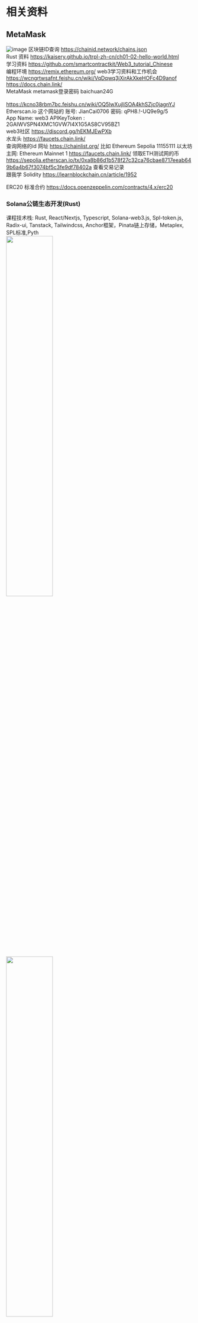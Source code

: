 # 相关资料
## MetaMask
![image](岗位转型路线规划图_副本.jpg)
区块链ID查询 https://chainid.network/chains.json <br>
Rust 资料 https://kaisery.github.io/trpl-zh-cn/ch01-02-hello-world.html  <br>
学习资料 https://github.com/smartcontractkit/Web3_tutorial_Chinese  
编程环境 https://remix.ethereum.org/
web3学习资料和工作机会 https://wcngrtwsafnt.feishu.cn/wiki/VqDqwq3jXirAkXkeHOFc4D9anof  <br>
https://docs.chain.link/   <br>
MetaMask  metamask登录密码 baichuan24G  <br>
 <br> https://kcno38rbm7bc.feishu.cn/wiki/OQ5lwXujliSOA4khSZjc0jagnYJ<br>
 Etherscan.io 这个网站的 账号: JianCai0706 密码: qPH8.!-UQ9e9g/5  <br>
 App Name: web3  APIKeyToken : 2GAIWVSPN4XMC1GVW7I4X1G5AS8CV95BZ1 <br>
  web3社区 https://discord.gg/hEKMJEwPXb <br>
 水龙头 https://faucets.chain.link/<br>
 查询网络的id 网址 https://chainlist.org/ 比如 Ethereum Sepolia 11155111  以太坊主网: Ethereum Mainnet 1
 https://faucets.chain.link/ 领取ETH测试网的币 <br>
 https://sepolia.etherscan.io/tx/0xa8b86d1b578f27c32ca76cbae8717eeab649b6a4b67f3074bf5c3fe9df78402a 查看交易记录 <br>
 跟我学 Solidity https://learnblockchain.cn/article/1952<br>

 ERC20 标准合约 https://docs.openzeppelin.com/contracts/4.x/erc20 <br>
### Solana公链生态开发(Rust)
课程技术栈: Rust, React/Nextjs, Typescript, Solana-web3.js, Spl-token.js, Radix-ui, Tanstack, Tailwindcss,
Anchor框架，Pinata链上存储，Metaplex, SPL标准,Pyth <br>
<img src="solana学习路径01.png" width="50%" height="auto"> 
<img src="solana学习路径.png" width="50%" height="auto">

 node -v <br>
 node init <br>
 npm install hardhat --save-dev <br>
 npx hardhat  node情况下运行某个命令 <br>
 怎么在这个路径下打开vscode呢 命令是什么 code . <br>
anchor init solana-playground  创建一个solana项目  <br>
node -v 查看当前node的版本           <br>
#### 1. npm init 创建一个 nodejs项目，会有package.json文件        <br>
#### 2 . code . vscode 打开当前的文件夹       <br>

#### 3 .npm install hardhat --save-dev  <br>安装 hardhat包 只有开发环境使用 安装后 package.json多了内容 <br>"devDependencies": {
    "hardhat": "^2.24.2"
  }
#### 4 . npx hardhat  通过npm 创建一个hardhat项目 这时package.json会多 @nomicfoundation/hardhat-toolbox  还会多了contracts文件夹 <br>  
.gitignore 会忽略哪些文件 <br>

ignition文件夹 <br>
hardhat.config.js文件  <br>
contract文件夹 <br>
test文件夹 <br>
#### 5.  npm install @chainlink/contracts --save-dev 安装这个包 package.json的 devDependencies会多出 @chainlink/contracts <br>
#### 5.1 npm uninstall @chainlink/contracts 删除命令
#### 6.  npx hardhat compile 这个命令编译所有在contract文件夹的sol文件 显示： Compiled 2 Solidity files successfully (evm target: paris)


#### 7. Ethers.js的安装命令 npm install --save ethers <br>
ethers.js 的网址是: https://docs.ethers.org/v6/api/ <br>
#### 8. npx hardhat run scripts/DeployFundeMe.js   显示如下：<br>
contract is deploying <br>
contract has been deployed successfully,contract address is 0x5FbDB2315678afecb367f032d93F642f64180aa3 <br>
<br>
如果没成功就 rm -rf artifacts cache 再次运行 npx hardhat compile 以及npx hardhat run scripts/DeployFundeMe.js <br>
<br>
npm install --save-dev dotenv  安装第三方的包  <br>
##### Alchemy,Infura,QuickNode //第三方服务商  <br>
#### 9. npm install --save-dev dotenv  <br>
#### 10. npm install --save-dev @chainlink/env-enc  加密的包 明文变密文 <br>
#### 11. npx env-enc set-pw 设置密码111111  <br>
#### 12 . npx env-enc set   <br>
SEPOLIE_URL    PRIVATE_KEY    <br>
Please enter the variable value (input will be hidden):
**********************************************
Would you like to set another variable? Please enter the variable name (or press ENTER to finish):  <br>
PRIVATE_KEY  <br>
会多一个配置文件 显示如下: <br>
npm install --save-dev dotenv  
##### 13. 多出一个文件: .env.enc
SEPLIO_URL: ENCRYPTED|YeqxnACd4b1r+iG3cz04PSUogDd5JN4UReAcHNMiVjdcrIeZ0AkuXdCsIR6Hpe5NprGWixsJ9jfO0xQjY0QGmii0Bqx/A2Vkn3Tb4tc7AJdkELZhp7Hi/yNbdUsmTA==      <br>
PRIVATE_KEY: ENCRYPTED|s7BL6qGaXjpbLDrNAVRLbANXqXRpZaSEh0DmP370Ie+Q3fweqTWnTciY06uEpssu9bBp5GF4               <br>

#### 14. 然后harthat.config.js里面的 require("dotenv").config 改为 require("@chainlink/env-enc").config() <br> 
require("@nomicfoundation/hardhat-toolbox"); <br>
require("dotenv").config  =>  require("@chainlink/env-enc").config() <br>
然后运行命令  npx hardhat run scripts/deployFundeMe.js --network sepolia   <br>


npm install --save-dev @chainlink/env-enc



solana教程  https://ruilab.xyz/blockchain <br>

<br>
##### hardhat deploy官网有教程 大有收获： https://www.npmjs.com/package/hardhat-deploy <br>


Uniswap 是以太坊区块链上的去中心化交易所（DEX），它基于自动化做市商（AMM，Automated Market Maker）模型，而不是传统的订单簿交易系统。
Uniswap 由 Hayden Adams 于 2018 年推出，其核心目标是促进以太坊网络中 ERC-20 代币的流动性交易。

Uniswap 的核心特点
1. 去中心化
没有中心化的控制方，所有交易直接在智能合约中完成。
2. 自动化做市商（AMM）模型
Uniswap 通过一个数学公式（x×y=kx \times y = kx×y=k）自动平衡买卖双方的价格和流动性，而非依赖传统的订单簿。
3. 流动性池
用户可以将代币存入流动性池，为市场提供流动性，并从中获得交易手续费作为奖励。
4. 无需许可（Permissionless）
任何人都可以在 Uniswap 上创建交易对或添加流动性，而无需第三方授权。
5. 完全透明
所有的交易和流动性池操作都记录在以太坊的公开区块链上。

Uniswap 的工作原理
1. 流动性池
Uniswap 使用流动性池（Liquidity Pool）而不是买卖订单簿。
每个交易对（如 ETH/USDT）都有一个池子，流动性提供者（Liquidity Providers, LPs）通过存入一对代币（例如 1 ETH 和等值的 USDT）为池子提供流动性。
2. 恒定乘积公式（x×y=kx \times y = kx×y=k）
Uniswap 使用恒定乘积公式来维持池子的平衡：
● xxx：流动性池中一种代币的数量。
● yyy：流动性池中另一种代币的数量。
● kkk：恒定值，代表总池子价值。
当用户交易代币时，Uniswap 会调整池中代币的数量以确保公式始终成立。
3. 手续费
每笔交易收取 0.3% 的手续费，作为奖励分配给流动性提供者。
4. 价格滑点
由于恒定乘积公式的限制，大额交易会显著影响池中代币的比例，导致价格滑点（Slippage）。

Uniswap 的版本更新
1. Uniswap V1（2018）
  ○ 只支持 ETH 和 ERC-20 代币的交易对。
  ○ 用户需要在交易中将 ETH 用作中间媒介。
2. Uniswap V2（2020）
  ○ 支持 ERC-20 与 ERC-20 的直接交易对。
  ○ 引入闪电贷（Flash Swaps）。
  ○ 改进价格预言机。
3. Uniswap V3（2021）
  ○ 引入集中流动性（Concentrated Liquidity），允许流动性提供者选择价格范围，提高资本效率。
  ○ 提供多个手续费级别（如 0.05%、0.3%、1%）。
  ○ 极大提高了交易效率和流动性管理灵活性。

 Rollup 以及旁边的 AnyTrust、Orbit 和 Stylus 都是与 Arbitrum 生态系统相关的关键概念。

Rollup
在以太坊生态中，Rollup 是一种第二层（Layer 2）扩容解决方案。它的核心思想是：在链下（off-chain）执行大量的交易，然后将这些交易数据打包（"roll up"）成一个压缩的数据包，最后将这个数据包提交到以太坊主网（Layer 1）上。

这样做的好处是：

降低成本：主网只需处理少量压缩数据，而不是每笔交易，从而大大降低了 Gas 费。

提高速度：交易在链下处理，确认速度更快。

Arbitrum 的主网就是基于 Optimistic Rollup 技术构建的，因此图片中的 Rollup 指的就是它最核心的扩容技术。
其他关键概念
AnyTrust：这是一种比标准 Rollup 更进一步的扩容技术，由 Arbitrum 团队开发。它在安全性上做了一些权衡，以换取更低的交易成本。AnyTrust 链的交易由一个许可制的委员会来验证，这使其运行成本极低，适合需要处理大量、高频交易的应用。

Orbit：这是 Arbitrum 提供的一个框架，允许任何人轻松创建和部署自己的、基于 Arbitrum 技术的专属 L2 或 L3 区块链。你可以理解为一个“定制化区块链”的工具包。通过 Orbit，开发者可以根据自己的需求，创建一条连接到 Arbitrum 主网的链，或者创建一条完全独立的链。

Stylus：这是 Arbitrum 团队正在开发的一项新技术，旨在让智能合约的开发更加灵活。目前，以太坊上的智能合约通常使用 Solidity 语言编写，并在 EVM（以太坊虚拟机）上运行。Stylus 允许开发者使用更常见的编程语言，如 Rust，来编写智能合约。这能提高合约的执行效率，并吸引更多不同背景的开发者进入 Web3 领域。



